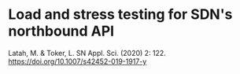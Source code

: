 # Load and stress testing for SDN's northbound API	

Latah, M. & Toker, L. SN Appl. Sci. (2020) 2: 122. https://doi.org/10.1007/s42452-019-1917-y
